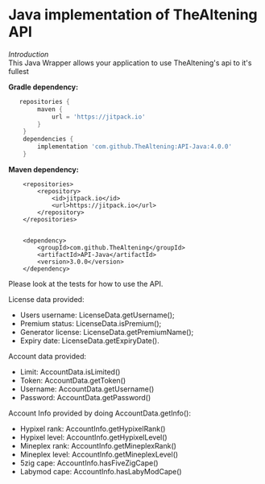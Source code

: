 
# Java implementation of TheAltening API  
*Introduction*  
This Java Wrapper allows your application to use TheAltening's api to it's fullest  
  
**Gradle dependency:**  
```groovy  
   repositories {
        maven {
            url = 'https://jitpack.io'
        }
    }
    dependencies {
        implementation 'com.github.TheAltening:API-Java:4.0.0'
    }
```  
  
  
**Maven dependency:**  
```  
	<repositories>
		<repository>
		    <id>jitpack.io</id>
		    <url>https://jitpack.io</url>
		</repository>
	</repositories>


	<dependency>
	    <groupId>com.github.TheAltening</groupId>
	    <artifactId>API-Java</artifactId>
	    <version>3.0.0</version>
	</dependency>
 ```  
 Please look at the tests for how to use the API.
 
License data provided:  
 - Users username: LicenseData.getUsername();  
 - Premium status: LicenseData.isPremium();  
 - Generator license: LicenseData.getPremiumName();  
 - Expiry date: LicenseData.getExpiryDate().  
  
  
Account data provided:  
 - Limit: AccountData.isLimited()
 - Token: AccountData.getToken()
 - Username: AccountData.getUsername()
 - Password: AccountData.getPassword()


Account Info provided by doing AccountData.getInfo():
 - Hypixel rank: AccountInfo.getHypixelRank()
 - Hypixel level: AccountInfo.getHypixelLevel()
 - Mineplex rank: AccountInfo.getMineplexRank()
 - Mineplex level: AccountInfo.getMineplexLevel()
 - 5zig cape: AccountInfo.hasFiveZigCape()
 - Labymod cape: AccountInfo.hasLabyModCape()

